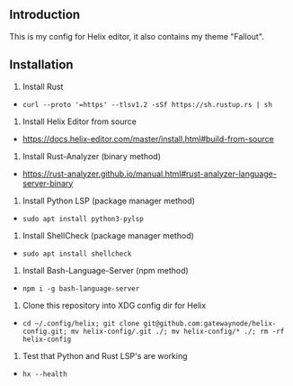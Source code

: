 Introduction
---
This is my config for Helix editor, it also contains my theme "Fallout".

Installation
---
1. Install Rust
  - `curl --proto '=https' --tlsv1.2 -sSf https://sh.rustup.rs | sh`
1. Install Helix Editor from source
  - https://docs.helix-editor.com/master/install.html#build-from-source
1. Install Rust-Analyzer (binary method)
  - https://rust-analyzer.github.io/manual.html#rust-analyzer-language-server-binary
1. Install Python LSP (package manager method)
  - `sudo apt install python3-pylsp`
1. Install ShellCheck (package manager method)
  - `sudo apt install shellcheck`
1. Install Bash-Language-Server (npm method)
  - `npm i -g bash-language-server`
1. Clone this repository into XDG config dir for Helix
  - `cd ~/.config/helix; git clone git@github.com:gatewaynode/helix-config.git; mv helix-config/.git ./; mv helix-config/* ./; rm -rf helix-config`
1. Test that Python and Rust LSP's are working
  - `hx --health`
